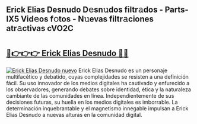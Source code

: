 ## Erick Elias Desnudo D𝚎sn𝚞dos filtr𝚊dos - Parts-IX5 Vid𝚎os f𝚘tos - N𝚞evas filtr𝚊ciones atr𝚊ctivas cVO2C

# <h2><a href="http://mb12oac.tromn.icu/?c=Erick+Elias+Desnudo">🔗👉👉👉 Erick Elias Desnudo 🔗🔗</a></h2>

[![Erick Elias Desnudo nuevo](https://i.imgur.com/pEAQMta.gif)](http://mb12oac.tromn.icu/?c=Erick+Elias+Desnudo)
Erick Elias Desnudo es un personaje multifacético y debatido, cuyas complejidades se resisten a una definición fácil.  Su uso innovador de los medios digitales ha cautivado y enfurecido a los observadores, generando debates sobre identidad, ética y la naturaleza cambiante de las comunidades en línea. Independientemente de sus decisiones futuras, su huella en los medios digitales es imborrable. La determinación inquebrantable y el magnetismo innegable impulsan a Erick Elias Desnudo a nuevas alturas en la comunidad digital.
